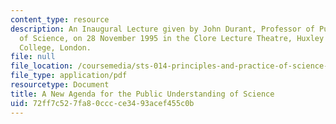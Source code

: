 ```yaml
---
content_type: resource
description: An Inaugural Lecture given by John Durant, Professor of Public Understanding
  of Science, on 28 November 1995 in the Clore Lecture Theatre, Huxley Building, Imperial
  College, London.
file: null
file_location: /coursemedia/sts-014-principles-and-practice-of-science-communication-spring-2006/72ff7c527fa80cccce3493acef455c0b_durant_newagenda.pdf
file_type: application/pdf
resourcetype: Document
title: A New Agenda for the Public Understanding of Science
uid: 72ff7c52-7fa8-0ccc-ce34-93acef455c0b
---
```

